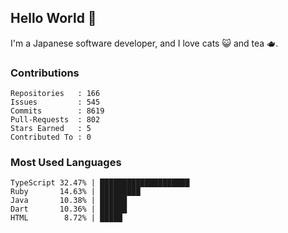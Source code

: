 ## Hello World 👋

I'm a Japanese software developer, and I love cats 😺 and tea 🫖.

### Contributions

    Repositories   : 166
    Issues         : 545
    Commits        : 8619
    Pull-Requests  : 802
    Stars Earned   : 5
    Contributed To : 0

### Most Used Languages

    TypeScript 32.47% | ████████████████████
    Ruby       14.63% | █████████
    Java       10.38% | ██████
    Dart       10.36% | ██████
    HTML        8.72% | █████
